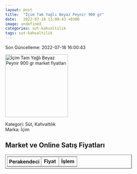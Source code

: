 ```yaml
---
layout: post
title:  "İçim Tam Yağlı Beyaz Peynir 900 gr"
date:   2022-07-18 13:00:43 +0300
image: undefined
categories: sut-kahvaltilik
tags: sut-kahvaltilik
---
```


Son Güncelleme: 2022-07-18 16:00:43

<img src="undefined" width="200" alt="İçim Tam Yağlı Beyaz Peynir 900 gr market fiyatları" />

Kategori: Süt, Kahvaltılık
<br />
Marka: İçim

<h2>Market ve Online Satış Fiyatları</h2>

<table border="1" style="padding: 5px;width:80%;">
  <tr>
    <td style="padding: 5px;"><strong>Perakendeci</strong></td>
    <td><strong>Fiyat</strong></td>
    <td><strong>İşlem</strong></td>
  </tr>
  
</table>
